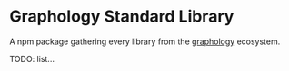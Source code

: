 # Graphology Standard Library

A npm package gathering every library from the [graphology](https://graphology.github.io) ecosystem.

TODO: list...
